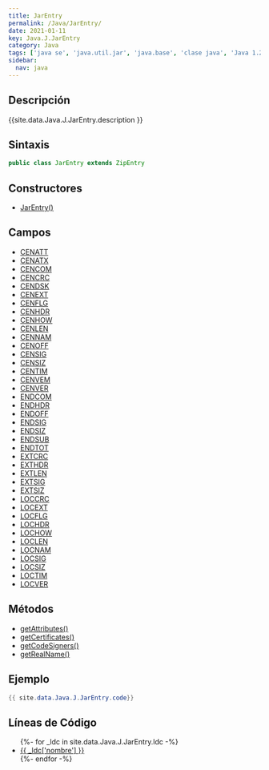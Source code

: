 ```yaml
---
title: JarEntry
permalink: /Java/JarEntry/
date: 2021-01-11
key: Java.J.JarEntry
category: Java
tags: ['java se', 'java.util.jar', 'java.base', 'clase java', 'Java 1.2']
sidebar: 
  nav: java
---
```


## Descripción
{{site.data.Java.J.JarEntry.description }}

## Sintaxis
~~~java
public class JarEntry extends ZipEntry
~~~

## Constructores
* [JarEntry()](/Java/JarEntry/JarEntry/)

## Campos
* [CENATT](/Java/JarEntry/CENATT)
* [CENATX](/Java/JarEntry/CENATX)
* [CENCOM](/Java/JarEntry/CENCOM)
* [CENCRC](/Java/JarEntry/CENCRC)
* [CENDSK](/Java/JarEntry/CENDSK)
* [CENEXT](/Java/JarEntry/CENEXT)
* [CENFLG](/Java/JarEntry/CENFLG)
* [CENHDR](/Java/JarEntry/CENHDR)
* [CENHOW](/Java/JarEntry/CENHOW)
* [CENLEN](/Java/JarEntry/CENLEN)
* [CENNAM](/Java/JarEntry/CENNAM)
* [CENOFF](/Java/JarEntry/CENOFF)
* [CENSIG](/Java/JarEntry/CENSIG)
* [CENSIZ](/Java/JarEntry/CENSIZ)
* [CENTIM](/Java/JarEntry/CENTIM)
* [CENVEM](/Java/JarEntry/CENVEM)
* [CENVER](/Java/JarEntry/CENVER)
* [ENDCOM](/Java/JarEntry/ENDCOM)
* [ENDHDR](/Java/JarEntry/ENDHDR)
* [ENDOFF](/Java/JarEntry/ENDOFF)
* [ENDSIG](/Java/JarEntry/ENDSIG)
* [ENDSIZ](/Java/JarEntry/ENDSIZ)
* [ENDSUB](/Java/JarEntry/ENDSUB)
* [ENDTOT](/Java/JarEntry/ENDTOT)
* [EXTCRC](/Java/JarEntry/EXTCRC)
* [EXTHDR](/Java/JarEntry/EXTHDR)
* [EXTLEN](/Java/JarEntry/EXTLEN)
* [EXTSIG](/Java/JarEntry/EXTSIG)
* [EXTSIZ](/Java/JarEntry/EXTSIZ)
* [LOCCRC](/Java/JarEntry/LOCCRC)
* [LOCEXT](/Java/JarEntry/LOCEXT)
* [LOCFLG](/Java/JarEntry/LOCFLG)
* [LOCHDR](/Java/JarEntry/LOCHDR)
* [LOCHOW](/Java/JarEntry/LOCHOW)
* [LOCLEN](/Java/JarEntry/LOCLEN)
* [LOCNAM](/Java/JarEntry/LOCNAM)
* [LOCSIG](/Java/JarEntry/LOCSIG)
* [LOCSIZ](/Java/JarEntry/LOCSIZ)
* [LOCTIM](/Java/JarEntry/LOCTIM)
* [LOCVER](/Java/JarEntry/LOCVER)

## Métodos
* [getAttributes()](/Java/JarEntry/getAttributes)
* [getCertificates()](/Java/JarEntry/getCertificates)
* [getCodeSigners()](/Java/JarEntry/getCodeSigners)
* [getRealName()](/Java/JarEntry/getRealName)

## Ejemplo
~~~java
{{ site.data.Java.J.JarEntry.code}}
~~~

## Líneas de Código
<ul>
{%- for _ldc in site.data.Java.J.JarEntry.ldc -%}
   <li>
       <a href="{{_ldc['url'] }}">{{ _ldc['nombre'] }}</a>
   </li>
{%- endfor -%}
</ul>
